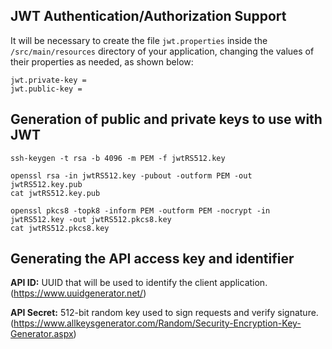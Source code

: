 JWT Authentication/Authorization Support
----------------------------------------

It will be necessary to create the file `jwt.properties` inside the `/src/main/resources` directory of your application,
changing the values of their properties as needed, as shown below:

```
jwt.private-key =
jwt.public-key =
```

Generation of public and private keys to use with JWT
-----------------------------------------------------

```
ssh-keygen -t rsa -b 4096 -m PEM -f jwtRS512.key

openssl rsa -in jwtRS512.key -pubout -outform PEM -out jwtRS512.key.pub
cat jwtRS512.key.pub

openssl pkcs8 -topk8 -inform PEM -outform PEM -nocrypt -in jwtRS512.key -out jwtRS512.pkcs8.key
cat jwtRS512.pkcs8.key
```

Generating the API access key and identifier
--------------------------------------------

**API ID:** UUID that will be used to identify the client application.
(https://www.uuidgenerator.net/)

**API Secret:** 512-bit random key used to sign requests and verify signature.
(https://www.allkeysgenerator.com/Random/Security-Encryption-Key-Generator.aspx)
